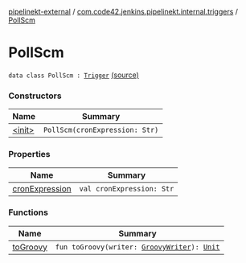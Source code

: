 [pipelinekt-external](../../index.md) / [com.code42.jenkins.pipelinekt.internal.triggers](../index.md) / [PollScm](./index.md)

# PollScm

`data class PollScm : `[`Trigger`](../../com.code42.jenkins.pipelinekt.core/-trigger.md) [(source)](https://github.com/code42/pipelinekt/tree/master/internal/src/main/kotlin/com/code42/jenkins/pipelinekt/internal/triggers/PollScm.kt#L7)

### Constructors

| Name | Summary |
|---|---|
| [&lt;init&gt;](-init-.md) | `PollScm(cronExpression: Str)` |

### Properties

| Name | Summary |
|---|---|
| [cronExpression](cron-expression.md) | `val cronExpression: Str` |

### Functions

| Name | Summary |
|---|---|
| [toGroovy](to-groovy.md) | `fun toGroovy(writer: `[`GroovyWriter`](../../com.code42.jenkins.pipelinekt.core.writer/-groovy-writer/index.md)`): `[`Unit`](https://kotlinlang.org/api/latest/jvm/stdlib/kotlin/-unit/index.html) |
